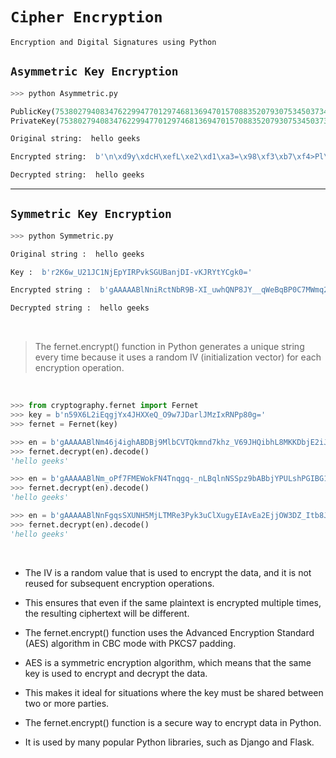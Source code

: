 # `Cipher Encryption`

    Encryption and Digital Signatures using Python

## `Asymmetric Key Encryption`

```python
>>> python Asymmetric.py

PublicKey(7538027940834762299477012974681369470157088352079307534503734208990957157514995150109710544147686089899315399491723268770703983898021641639130349545463343, 65537) 
PrivateKey(7538027940834762299477012974681369470157088352079307534503734208990957157514995150109710544147686089899315399491723268770703983898021641639130349545463343, 65537, 1704932910676315387722168596727069283857035272332752118405615944884156398152540715416529946634956290096876648599758143936974562791927808996952099713217025, 5405229185937478753088862673417195807428878302634952893870388486916057243952904449, 1394580633222006956650843540030034504070210921256495543022793151541077807)

Original string:  hello geeks

Encrypted string:  b'\n\xd9y\xdcH\xefL\xe2\xd1\xa3=\x98\xf3\xb7\xf4>Pl\x11\xabeL@\xe2\xd1\x87\xeb\xb4\xc5\xa7R\xa7\xb8\x85\x8f\x18\x1e\xf0^\xddFPn\x97;k\xdd\xa2\x87\x92\xf9\xc2R\xd4=\xbc\nH\xac\xa5M\x9a\x0c\x88'

Decrypted string:  hello geeks
```

------------

## `Symmetric Key Encryption`

```python
>>> python Symmetric.py

Original string :  hello geeks

Key :  b'r2K6w_U21JC1NjEpYIRPvkSGUBanjDI-vKJRYtYCgk0='

Encrypted string :  b'gAAAAABlNniRctNbR9B-XI_uwhQNP8JY__qWeBqBP0C7MWmq2BedHE_miM46z1kqy2mnhqPmNVK4g5uhLEDN_RUPgeUyk-9-cg=='

Decrypted string :  hello geeks
```

<br>

> The fernet.encrypt() function in Python generates a unique string every time because it uses a random IV (initialization vector) for each encryption operation. 

<br>

```python
>>> from cryptography.fernet import Fernet
>>> key = b'n59X6L2iEqgjYx4JHXXeQ_O9w7JDarlJMzIxRNPp80g='
>>> fernet = Fernet(key)

>>> en = b'gAAAAABlNm46j4ighABDBj9MlbCVTQkmnd7khz_V69JHQibhL8MKKDbjE2iJbGJF3ZnrQM20lMSFWilloy7jc7pzrUr5GEbjXQ=='
>>> fernet.decrypt(en).decode()
'hello geeks'

>>> en = b'gAAAAABlNm_oPf7FMEWokFN4Tnqgq-_nLBqlnNSSpz9bABbjYPULshPGIBG1ZmgAsgUsFBQdEjyFJvZJJwx_PTMGbZ-U66iuOA=='
>>> fernet.decrypt(en).decode()
'hello geeks'

>>> en = b'gAAAAABlNnFgqsSXUNH5MjLTMRe3Pyk3uClXugyEIAvEa2EjjOW3DZ_Itb8J1Sw-xSQ2ys_N3nhn17x_0zjzLRhYyUWZGq3Gfw=='
>>> fernet.decrypt(en).decode()
'hello geeks'
```

<br>

- The IV is a random value that is used to encrypt the data, and it is not reused for subsequent encryption operations. 

- This ensures that even if the same plaintext is encrypted multiple times, the resulting ciphertext will be different.

- The fernet.encrypt() function uses the Advanced Encryption Standard (AES) algorithm in CBC mode with PKCS7 padding. 

- AES is a symmetric encryption algorithm, which means that the same key is used to encrypt and decrypt the data. 

- This makes it ideal for situations where the key must be shared between two or more parties.

- The fernet.encrypt() function is a secure way to encrypt data in Python. 

- It is used by many popular Python libraries, such as Django and Flask.
